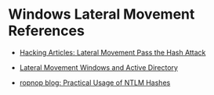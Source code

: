 # Windows Lateral Movement References

- [Hacking Articles: Lateral Movement Pass the Hash Attack](https://www.hackingarticles.in/lateral-movement-pass-the-hash-attack/)

- [Lateral Movement Windows and Active Directory](https://riccardoancarani.github.io/2019-10-04-lateral-movement-megaprimer/)

- [ropnop blog: Practical Usage of NTLM Hashes](https://blog.ropnop.com/practical-usage-of-ntlm-hashes/)